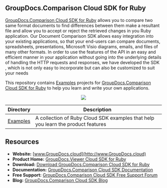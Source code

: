 ## GroupDocs.Comparison Cloud SDK for Ruby

[GroupDocs.Comparison Cloud SDK for Ruby](https://products.groupdocs.cloud/Comparison/ruby) allows you to compare two ‎same format documents to find differences between them make a resultant file and allow you to ‎accept or reject the retrieved changes in you Ruby application. Our Document Comparison SDK allows easy integration ‎into your existing applications, so that your end-users can compare documents, spreadsheets, ‎presentations, Microsoft Visio diagrams, emails, and files of many other formats. In order to use the features of the API in an easy and efficient manner in your application without going into the underlying details of handling the HTTP requests and responses, we have developed the SDK , which is not only easy to incorporate but can also be customized to suit your needs

This repository contains [Examples](Examples) projects for [GroupDocs.Comparison Cloud SDK for Ruby](https://products.groupdocs.cloud/Comparison/ruby) to help you learn and write your own applications.

<p align="center">

  <a title="Download complete GroupDocs.Comparison Cloud SDK Examples for Ruby source code" href="https://github.com/groupdocs-comparison-cloud/groupdocs-comparison-cloud-ruby-samples/archive/master.zip">
	<img src="Download complete GroupDocs.Comparison Cloud SDK Examples for PHP source code" href="https://github.com/groupdocs-comparison-cloud/groupdocs-comparison-cloud-php-samples/archive/master.zip">
  </a>
</p>

Directory | Description
--------- | -----------
[Examples](Examples)  | A collection of Ruby Cloud SDK examples that help you learn the product features

## Resources

+ **Website:** [www.GroupDocs.cloud](http://www.GroupDocs.cloud)
+ **Product Home:** [GroupDocs.Viewer Cloud SDK for Ruby](https://products.groupdocs.cloud/Comparison/Ruby)
+ **Download:** [Download GroupDocs.Comparison Cloud SDK for Ruby](https://rubygems.org/gems/groupdocs_comparison_cloud/)
+ **Documentation:** [GroupDocs.Comparison Cloud SDK Documentation](https://docs.groupdocs.cloud/display/Comparisoncloud/Home)
+ **Free Support:** [GroupDocs.Comparison Cloud SDK Free Support Forum](https://forum.groupdocs.cloud/c/Comparison)
+ **Blog:** [GroupDocs.Comparison Cloud SDK Blog](https://blog.groupdocs.cloud/category/Comparison/)
